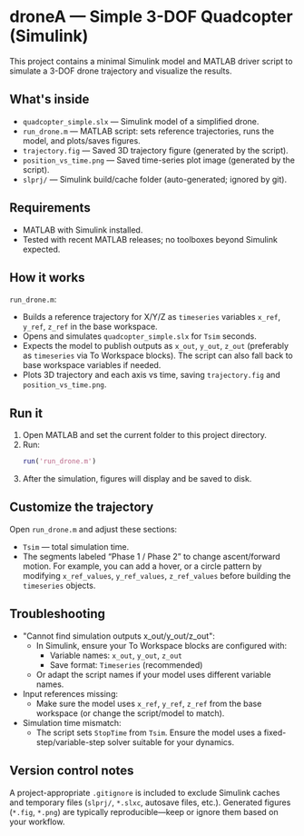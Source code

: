 # droneA — Simple 3-DOF Quadcopter (Simulink)

This project contains a minimal Simulink model and MATLAB driver script to simulate a 3-DOF drone trajectory and visualize the results.

## What's inside

- `quadcopter_simple.slx` — Simulink model of a simplified drone.
- `run_drone.m` — MATLAB script: sets reference trajectories, runs the model, and plots/saves figures.
- `trajectory.fig` — Saved 3D trajectory figure (generated by the script).
- `position_vs_time.png` — Saved time-series plot image (generated by the script).
- `slprj/` — Simulink build/cache folder (auto-generated; ignored by git).

## Requirements

- MATLAB with Simulink installed.
- Tested with recent MATLAB releases; no toolboxes beyond Simulink expected.

## How it works

`run_drone.m`:
- Builds a reference trajectory for X/Y/Z as `timeseries` variables `x_ref`, `y_ref`, `z_ref` in the base workspace.
- Opens and simulates `quadcopter_simple.slx` for `Tsim` seconds.
- Expects the model to publish outputs as `x_out`, `y_out`, `z_out` (preferably as `timeseries` via To Workspace blocks). The script can also fall back to base workspace variables if needed.
- Plots 3D trajectory and each axis vs time, saving `trajectory.fig` and `position_vs_time.png`.

## Run it

1. Open MATLAB and set the current folder to this project directory.
2. Run:
   ```matlab
   run('run_drone.m')
   ```
3. After the simulation, figures will display and be saved to disk.

## Customize the trajectory

Open `run_drone.m` and adjust these sections:
- `Tsim` — total simulation time.
- The segments labeled “Phase 1 / Phase 2” to change ascent/forward motion. For example, you can add a hover, or a circle pattern by modifying `x_ref_values`, `y_ref_values`, `z_ref_values` before building the `timeseries` objects.

## Troubleshooting

- "Cannot find simulation outputs x_out/y_out/z_out":
  - In Simulink, ensure your To Workspace blocks are configured with:
    - Variable names: `x_out`, `y_out`, `z_out`
    - Save format: `Timeseries` (recommended)
  - Or adapt the script names if your model uses different variable names.
- Input references missing:
  - Make sure the model uses `x_ref`, `y_ref`, `z_ref` from the base workspace (or change the script/model to match).
- Simulation time mismatch:
  - The script sets `StopTime` from `Tsim`. Ensure the model uses a fixed-step/variable-step solver suitable for your dynamics.

## Version control notes

A project-appropriate `.gitignore` is included to exclude Simulink caches and temporary files (`slprj/`, `*.slxc`, autosave files, etc.). Generated figures (`*.fig`, `*.png`) are typically reproducible—keep or ignore them based on your workflow.
